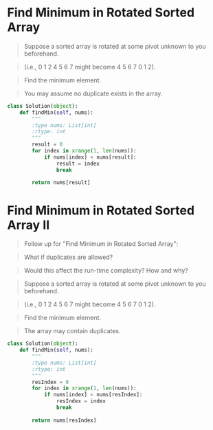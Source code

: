 # Find Minimum in Rotated Sorted Array

> Suppose a sorted array is rotated at some pivot unknown to you beforehand.

> (i.e., 0 1 2 4 5 6 7 might become 4 5 6 7 0 1 2).

> Find the minimum element.

> You may assume no duplicate exists in the array.

```Python
class Solution(object):
    def findMin(self, nums):
        """
        :type nums: List[int]
        :rtype: int
        """
        result = 0
        for index in xrange(1, len(nums)):
            if nums[index] < nums[result]:
                result = index
                break
        
        return nums[result]
```

# Find Minimum in Rotated Sorted Array II

> Follow up for "Find Minimum in Rotated Sorted Array":

> What if duplicates are allowed?

> Would this affect the run-time complexity? How and why?

> Suppose a sorted array is rotated at some pivot unknown to you beforehand.

> (i.e., 0 1 2 4 5 6 7 might become 4 5 6 7 0 1 2).

> Find the minimum element.

> The array may contain duplicates.

```Python
class Solution(object):
    def findMin(self, nums):
        """
        :type nums: List[int]
        :rtype: int
        """
        resIndex = 0
        for index in xrange(1, len(nums)):
            if nums[index] < nums[resIndex]:
                resIndex = index
                break
        
        return nums[resIndex]
```
